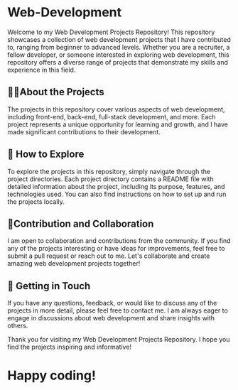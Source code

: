 <h1>Web-Development</h1>
<p>Welcome to my Web Development Projects Repository! This repository showcases a collection of web development projects that I have contributed to, ranging from beginner to advanced levels. Whether you are a recruiter, a fellow developer, or someone interested in exploring web development, this repository offers a diverse range of projects that demonstrate my skills and experience in this field.</p>

<h2>👨‍💻About the Projects</h2>

<p>The projects in this repository cover various aspects of web development, including front-end, back-end, full-stack development, and more. Each project represents a unique opportunity for learning and growth, and I have made significant contributions to their development.</p>

<h2>🔭 How to Explore</h2>

To explore the projects in this repository, simply navigate through the project directories. Each project directory contains a README file with detailed information about the project, including its purpose, features, and technologies used. You can also find instructions on how to set up and run the projects locally.

<h2>👯Contribution and Collaboration</h2>

<p>I am open to collaboration and contributions from the community. If you find any of the projects interesting or have ideas for improvements, feel free to submit a pull request or reach out to me. Let's collaborate and create amazing web development projects together!</p>

<h2>🤝 Getting in Touch</h2>

<p>If you have any questions, feedback, or would like to discuss any of the projects in more detail, please feel free to contact me. I am always eager to engage in discussions about web development and share insights with others.</p>

<p>Thank you for visiting my Web Development Projects Repository. I hope you find the projects inspiring and informative!</p>

Happy coding!
============================================================================================================================

